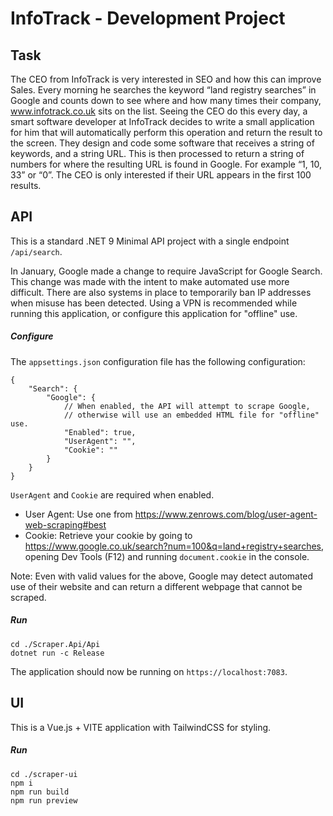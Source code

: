 # InfoTrack - Development Project

## Task

The CEO from InfoTrack is very interested in SEO and how this can improve Sales. Every morning he searches the keyword “land registry searches” in Google and counts down to see where and how many times their company, www.infotrack.co.uk sits on the list. Seeing the CEO do this every day, a smart software developer at InfoTrack decides to write a small application for him that will automatically perform this operation and return the result to the screen. They design and code some software that receives a string of keywords, and a string URL. This is then processed to return a string of numbers for where the resulting URL is found in Google. For example “1, 10, 33” or “0”. The CEO is only interested if their URL appears in the first 100 results.

## API

This is a standard .NET 9 Minimal API project with a single endpoint `/api/search`.

In January, Google made a change to require JavaScript for Google Search. This change was made with the intent to make automated use more difficult. There are also systems in place to temporarily ban IP addresses when misuse has been detected. Using a VPN is recommended while running this application, or configure this application for "offline" use.

##### Configure

The `appsettings.json` configuration file has the following configuration:

```
{
    "Search": {
        "Google": {
            // When enabled, the API will attempt to scrape Google,
            // otherwise will use an embedded HTML file for "offline" use.
            "Enabled": true,
            "UserAgent": "",
            "Cookie": ""
        }
    }
}
```

`UserAgent` and `Cookie` are required when enabled.

-   User Agent: Use one from https://www.zenrows.com/blog/user-agent-web-scraping#best
-   Cookie: Retrieve your cookie by going to https://www.google.co.uk/search?num=100&q=land+registry+searches, opening Dev Tools (F12) and running `document.cookie` in the console.

Note: Even with valid values for the above, Google may detect automated use of their website and can return a different webpage that cannot be scraped.

##### Run

```
cd ./Scraper.Api/Api
dotnet run -c Release
```

The application should now be running on `https://localhost:7083`.

## UI

This is a Vue.js + VITE application with TailwindCSS for styling.

##### Run

```
cd ./scraper-ui
npm i
npm run build
npm run preview
```
